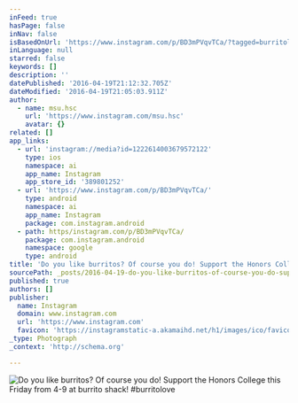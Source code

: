```yaml
---
inFeed: true
hasPage: false
inNav: false
isBasedOnUrl: 'https://www.instagram.com/p/BD3mPVqvTCa/?tagged=burritolove'
inLanguage: null
starred: false
keywords: []
description: ''
datePublished: '2016-04-19T21:12:32.705Z'
dateModified: '2016-04-19T21:05:03.911Z'
author:
  - name: msu.hsc
    url: 'https://www.instagram.com/msu.hsc'
    avatar: {}
related: []
app_links:
  - url: 'instagram://media?id=1222614003679572122'
    type: ios
    namespace: ai
    app_name: Instagram
    app_store_id: '389801252'
  - url: 'https://www.instagram.com/p/BD3mPVqvTCa/'
    type: android
    namespace: ai
    app_name: Instagram
    package: com.instagram.android
  - path: https/instagram.com/p/BD3mPVqvTCa/
    package: com.instagram.android
    namespace: google
    type: android
title: 'Do you like burritos? Of course you do! Support the Honors College this Friday from 4-9 at burrito shack! #burritolove'
sourcePath: _posts/2016-04-19-do-you-like-burritos-of-course-you-do-support-the-honors-c.md
published: true
authors: []
publisher:
  name: Instagram
  domain: www.instagram.com
  url: 'https://www.instagram.com'
  favicon: 'https://instagramstatic-a.akamaihd.net/h1/images/ico/favicon.ico/7cdab0872b15.ico'
_type: Photograph
_context: 'http://schema.org'

---
```

![Do you like burritos? Of course you do! Support the Honors College this Friday from 4-9 at burrito shack! #burritolove](https://scontent.cdninstagram.com/t51.2885-15/s480x480/e35/12599171_1356397564377143_755913353_n.jpg?ig_cache_key=MTIyMjYxNDAwMzY3OTU3MjEyMg%3D%3D.2)